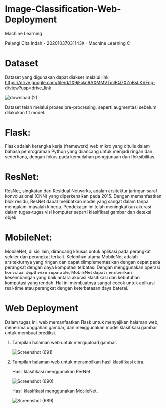 # Image-Classification-Web-Deployment
Machine Learning


Pelangi Cita Indah - 202010370311430 - Machine Learning C


# Dataset
Dataset yang digunakan dapat diakses melalui link https://drive.google.com/file/d/1X9jFokn9AXMMVTmlBQ7XZpBsLKVFnp-d/view?usp=drive_link 

![download (2)](https://github.com/PelangiCita/Image-Classification-Web-Deployment/assets/72428654/c10cad5a-49dd-43a8-b421-b18656e60dff)

Dataset telah melalui proses pre-processing, seperti augmentasi sebelum dilakukan fit model.

# Flask:
Flask adalah kerangka kerja (framework) web mikro yang ditulis dalam bahasa pemrograman Python yang dirancang untuk 
menjadi ringan dan sederhana, dengan fokus pada kemudahan penggunaan dan fleksibilitas.

# ResNet:
ResNet, singkatan dari Residual Networks, adalah arsitektur jaringan saraf konvolusional (CNN) yang diperkenalkan pada 2015. 
Dengan memanfaatkan blok residu, ResNet dapat melibatkan model yang sangat dalam tanpa mengalami masalah kinerja. Pendekatan 
ini telah meningkatkan akurasi dalam tugas-tugas visi komputer seperti klasifikasi gambar dan deteksi objek.

# MobileNet:
MobileNet, di sisi lain, dirancang khusus untuk aplikasi pada perangkat seluler dan perangkat terkait. Kelebihan utama MobileNet 
adalah arsitekturnya yang ringan dan dapat diimplementasikan dengan cepat pada perangkat dengan daya komputasi terbatas. Dengan
menggunakan operasi konvolusi depthwise separable, MobileNet dapat memberikan keseimbangan yang baik antara akurasi klasifikasi
dan kebutuhan komputasi yang rendah. Hal ini membuatnya sangat cocok untuk aplikasi real-time atau perangkat dengan keterbatasan 
daya baterai.

# Web Deployment
Dalam tugas ini, web memanfaatkan Flask untuk menyajikan halaman web, menerima unggahan gambar, dan menggunakan model klasifikasi 
gambar untuk membuat prediksi. 

1. Tampilan halaman web untuk mengupload gambar.

   ![Screenshot (691)](https://github.com/PelangiCita/Image-Classification-Web-Deployment/assets/72428654/1b0dd5fa-dcd7-4f3e-a6c6-c2af9f03a814)
   
2. Tampilan halaman web untuk menampilkan hasil klasifikasi citra.
  
   Hasil klasifikasi menggunakan ResNet.
   
   ![Screenshot (690)](https://github.com/PelangiCita/Image-Classification-Web-Deployment/assets/72428654/697cf313-a5e8-42ad-bb53-522f893f0828)

   Hasil klasifikasi menggunakan MobileNet.

   ![Screenshot (689)](https://github.com/PelangiCita/Image-Classification-Web-Deployment/assets/72428654/49f07f84-12f6-4ba4-8c0b-4468c1edb456)
